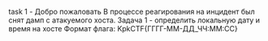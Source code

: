 task 1 - Добро пожаловать
В процессе реагирования на инцидент был снят дамп с атакуемого хоста. 
Задача 1 - определить локальную дату и время на хосте 
Формат флага: KpkCTF{ГГГГ-ММ-ДД_ЧЧ:ММ:CC}
